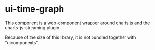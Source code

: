 # ui-time-graph

This component is a web-component wrapper around charts.js and the charts-js-streaming plugin.

Because of the size of this library, it is not bundled together with "uicomponents".